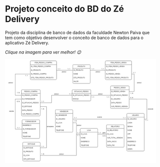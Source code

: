 # Projeto conceito do BD do Zé Delivery
Projeto da disciplina de banco de dados da faculdade Newton Paiva que tem como objetivo desenvolver o conceito de banco de dados para o aplicativo Zé Delivery.

*Clique na imagem para ver melhor! 😉*


<img src=".\bd-zedelivery.png" width="500px"></a>
